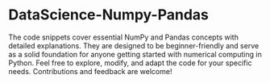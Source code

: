 # DataScience-Numpy-Pandas
The code snippets cover essential NumPy and Pandas concepts with detailed explanations. They are designed to be beginner-friendly and serve as a solid foundation for anyone getting started with numerical computing in Python.  Feel free to explore, modify, and adapt the code for your specific needs. Contributions and feedback are welcome!
